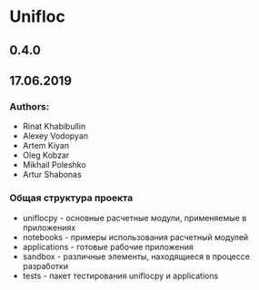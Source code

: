 # Unifloc #

## 0.4.0 ##
## 17.06.2019 ##
### Authors:
* Rinat Khabibullin
* Alexey Vodopyan
* Artem Kiyan
* Oleg Kobzar
* Mikhail Poleshko
* Artur Shabonas

### Общая структура проекта
* uniflocpy - основные расчетные модули, применяемые в приложениях
* notebooks - примеры использования расчетный модулей
* applications - готовые рабочие приложения
* sandbox - различные элементы, находящиеся в процессе разработки
* tests - пакет тестирования uniflocpy и applications